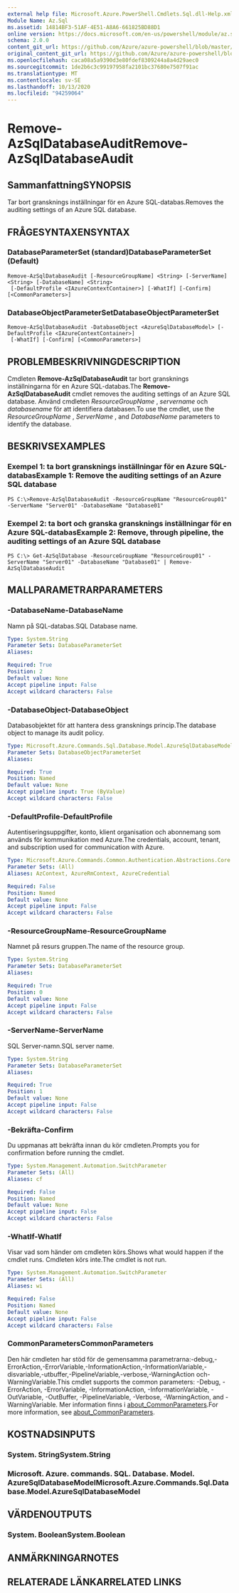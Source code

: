 ```yaml
---
external help file: Microsoft.Azure.PowerShell.Cmdlets.Sql.dll-Help.xml
Module Name: Az.Sql
ms.assetid: 14814BF3-51AF-4E51-A8A6-661825BD88D1
online version: https://docs.microsoft.com/en-us/powershell/module/az.sql/Remove-AzSqlDatabaseAudit
schema: 2.0.0
content_git_url: https://github.com/Azure/azure-powershell/blob/master/src/Sql/Sql/help/Remove-AzSqlDatabaseAudit.md
original_content_git_url: https://github.com/Azure/azure-powershell/blob/master/src/Sql/Sql/help/Remove-AzSqlDatabaseAudit.md
ms.openlocfilehash: caca08a5a9390d3e80fdef8309244a8a4d29aec0
ms.sourcegitcommit: 1de2b6c3c99197958fa2101bc37680e7507f91ac
ms.translationtype: MT
ms.contentlocale: sv-SE
ms.lasthandoff: 10/13/2020
ms.locfileid: "94259064"
---
```

# <span data-ttu-id="78cb2-101">Remove-AzSqlDatabaseAudit</span><span class="sxs-lookup"><span data-stu-id="78cb2-101">Remove-AzSqlDatabaseAudit</span></span>

## <span data-ttu-id="78cb2-102">Sammanfattning</span><span class="sxs-lookup"><span data-stu-id="78cb2-102">SYNOPSIS</span></span>
<span data-ttu-id="78cb2-103">Tar bort gransknings inställningar för en Azure SQL-databas.</span><span class="sxs-lookup"><span data-stu-id="78cb2-103">Removes the auditing settings of an Azure SQL database.</span></span>

## <span data-ttu-id="78cb2-104">FRÅGESYNTAXEN</span><span class="sxs-lookup"><span data-stu-id="78cb2-104">SYNTAX</span></span>

### <span data-ttu-id="78cb2-105">DatabaseParameterSet (standard)</span><span class="sxs-lookup"><span data-stu-id="78cb2-105">DatabaseParameterSet (Default)</span></span>
```
Remove-AzSqlDatabaseAudit [-ResourceGroupName] <String> [-ServerName] <String> [-DatabaseName] <String>
 [-DefaultProfile <IAzureContextContainer>] [-WhatIf] [-Confirm] [<CommonParameters>]
```

### <span data-ttu-id="78cb2-106">DatabaseObjectParameterSet</span><span class="sxs-lookup"><span data-stu-id="78cb2-106">DatabaseObjectParameterSet</span></span>
```
Remove-AzSqlDatabaseAudit -DatabaseObject <AzureSqlDatabaseModel> [-DefaultProfile <IAzureContextContainer>]
 [-WhatIf] [-Confirm] [<CommonParameters>]
```

## <span data-ttu-id="78cb2-107">PROBLEMBESKRIVNING</span><span class="sxs-lookup"><span data-stu-id="78cb2-107">DESCRIPTION</span></span>
<span data-ttu-id="78cb2-108">Cmdleten **Remove-AzSqlDatabaseAudit** tar bort gransknings inställningarna för en Azure SQL-databas.</span><span class="sxs-lookup"><span data-stu-id="78cb2-108">The **Remove-AzSqlDatabaseAudit** cmdlet removes the auditing settings of an Azure SQL database.</span></span>
<span data-ttu-id="78cb2-109">Använd cmdleten *ResourceGroupName* , *servername* och *databasename* för att identifiera databasen.</span><span class="sxs-lookup"><span data-stu-id="78cb2-109">To use the cmdlet, use the *ResourceGroupName* , *ServerName* , and *DatabaseName* parameters to identify the database.</span></span>

## <span data-ttu-id="78cb2-110">BESKRIVS</span><span class="sxs-lookup"><span data-stu-id="78cb2-110">EXAMPLES</span></span>

### <span data-ttu-id="78cb2-111">Exempel 1: ta bort gransknings inställningar för en Azure SQL-databas</span><span class="sxs-lookup"><span data-stu-id="78cb2-111">Example 1: Remove the auditing settings of an Azure SQL database</span></span>
```
PS C:\>Remove-AzSqlDatabaseAudit -ResourceGroupName "ResourceGroup01" -ServerName "Server01" -DatabaseName "Database01"
```

### <span data-ttu-id="78cb2-112">Exempel 2: ta bort och granska gransknings inställningar för en Azure SQL-databas</span><span class="sxs-lookup"><span data-stu-id="78cb2-112">Example 2: Remove, through pipeline, the auditing settings of an Azure SQL database</span></span>
```
PS C:\> Get-AzSqlDatabase -ResourceGroupName "ResourceGroup01" -ServerName "Server01" -DatabaseName "Database01" | Remove-AzSqlDatabaseAudit
```

## <span data-ttu-id="78cb2-113">MALLPARAMETRAR</span><span class="sxs-lookup"><span data-stu-id="78cb2-113">PARAMETERS</span></span>

### <span data-ttu-id="78cb2-114">-DatabaseName</span><span class="sxs-lookup"><span data-stu-id="78cb2-114">-DatabaseName</span></span>
<span data-ttu-id="78cb2-115">Namn på SQL-databas.</span><span class="sxs-lookup"><span data-stu-id="78cb2-115">SQL Database name.</span></span>

```yaml
Type: System.String
Parameter Sets: DatabaseParameterSet
Aliases:

Required: True
Position: 2
Default value: None
Accept pipeline input: False
Accept wildcard characters: False
```

### <span data-ttu-id="78cb2-116">-DatabaseObject</span><span class="sxs-lookup"><span data-stu-id="78cb2-116">-DatabaseObject</span></span>
<span data-ttu-id="78cb2-117">Databasobjektet för att hantera dess gransknings princip.</span><span class="sxs-lookup"><span data-stu-id="78cb2-117">The database object to manage its audit policy.</span></span>

```yaml
Type: Microsoft.Azure.Commands.Sql.Database.Model.AzureSqlDatabaseModel
Parameter Sets: DatabaseObjectParameterSet
Aliases:

Required: True
Position: Named
Default value: None
Accept pipeline input: True (ByValue)
Accept wildcard characters: False
```

### <span data-ttu-id="78cb2-118">-DefaultProfile</span><span class="sxs-lookup"><span data-stu-id="78cb2-118">-DefaultProfile</span></span>
<span data-ttu-id="78cb2-119">Autentiseringsuppgifter, konto, klient organisation och abonnemang som används för kommunikation med Azure.</span><span class="sxs-lookup"><span data-stu-id="78cb2-119">The credentials, account, tenant, and subscription used for communication with Azure.</span></span>

```yaml
Type: Microsoft.Azure.Commands.Common.Authentication.Abstractions.Core.IAzureContextContainer
Parameter Sets: (All)
Aliases: AzContext, AzureRmContext, AzureCredential

Required: False
Position: Named
Default value: None
Accept pipeline input: False
Accept wildcard characters: False
```

### <span data-ttu-id="78cb2-120">-ResourceGroupName</span><span class="sxs-lookup"><span data-stu-id="78cb2-120">-ResourceGroupName</span></span>
<span data-ttu-id="78cb2-121">Namnet på resurs gruppen.</span><span class="sxs-lookup"><span data-stu-id="78cb2-121">The name of the resource group.</span></span>

```yaml
Type: System.String
Parameter Sets: DatabaseParameterSet
Aliases:

Required: True
Position: 0
Default value: None
Accept pipeline input: False
Accept wildcard characters: False
```

### <span data-ttu-id="78cb2-122">-ServerName</span><span class="sxs-lookup"><span data-stu-id="78cb2-122">-ServerName</span></span>
<span data-ttu-id="78cb2-123">SQL Server-namn.</span><span class="sxs-lookup"><span data-stu-id="78cb2-123">SQL server name.</span></span>

```yaml
Type: System.String
Parameter Sets: DatabaseParameterSet
Aliases:

Required: True
Position: 1
Default value: None
Accept pipeline input: False
Accept wildcard characters: False
```

### <span data-ttu-id="78cb2-124">-Bekräfta</span><span class="sxs-lookup"><span data-stu-id="78cb2-124">-Confirm</span></span>
<span data-ttu-id="78cb2-125">Du uppmanas att bekräfta innan du kör cmdleten.</span><span class="sxs-lookup"><span data-stu-id="78cb2-125">Prompts you for confirmation before running the cmdlet.</span></span>

```yaml
Type: System.Management.Automation.SwitchParameter
Parameter Sets: (All)
Aliases: cf

Required: False
Position: Named
Default value: None
Accept pipeline input: False
Accept wildcard characters: False
```

### <span data-ttu-id="78cb2-126">-WhatIf</span><span class="sxs-lookup"><span data-stu-id="78cb2-126">-WhatIf</span></span>
<span data-ttu-id="78cb2-127">Visar vad som händer om cmdleten körs.</span><span class="sxs-lookup"><span data-stu-id="78cb2-127">Shows what would happen if the cmdlet runs.</span></span> <span data-ttu-id="78cb2-128">Cmdleten körs inte.</span><span class="sxs-lookup"><span data-stu-id="78cb2-128">The cmdlet is not run.</span></span>

```yaml
Type: System.Management.Automation.SwitchParameter
Parameter Sets: (All)
Aliases: wi

Required: False
Position: Named
Default value: None
Accept pipeline input: False
Accept wildcard characters: False
```

### <span data-ttu-id="78cb2-129">CommonParameters</span><span class="sxs-lookup"><span data-stu-id="78cb2-129">CommonParameters</span></span>
<span data-ttu-id="78cb2-130">Den här cmdleten har stöd för de gemensamma parametrarna:-debug,-ErrorAction,-ErrorVariable,-InformationAction,-InformationVariable,-disvariable,-utbuffer,-PipelineVariable,-verbose,-WarningAction och-WarningVariable.</span><span class="sxs-lookup"><span data-stu-id="78cb2-130">This cmdlet supports the common parameters: -Debug, -ErrorAction, -ErrorVariable, -InformationAction, -InformationVariable, -OutVariable, -OutBuffer, -PipelineVariable, -Verbose, -WarningAction, and -WarningVariable.</span></span> <span data-ttu-id="78cb2-131">Mer information finns i [about_CommonParameters](http://go.microsoft.com/fwlink/?LinkID=113216).</span><span class="sxs-lookup"><span data-stu-id="78cb2-131">For more information, see [about_CommonParameters](http://go.microsoft.com/fwlink/?LinkID=113216).</span></span>

## <span data-ttu-id="78cb2-132">KOSTNADS</span><span class="sxs-lookup"><span data-stu-id="78cb2-132">INPUTS</span></span>

### <span data-ttu-id="78cb2-133">System. String</span><span class="sxs-lookup"><span data-stu-id="78cb2-133">System.String</span></span>

### <span data-ttu-id="78cb2-134">Microsoft. Azure. commands. SQL. Database. Model. AzureSqlDatabaseModel</span><span class="sxs-lookup"><span data-stu-id="78cb2-134">Microsoft.Azure.Commands.Sql.Database.Model.AzureSqlDatabaseModel</span></span>

## <span data-ttu-id="78cb2-135">VÄRDEN</span><span class="sxs-lookup"><span data-stu-id="78cb2-135">OUTPUTS</span></span>

### <span data-ttu-id="78cb2-136">System. Boolean</span><span class="sxs-lookup"><span data-stu-id="78cb2-136">System.Boolean</span></span>

## <span data-ttu-id="78cb2-137">ANMÄRKNINGAR</span><span class="sxs-lookup"><span data-stu-id="78cb2-137">NOTES</span></span>

## <span data-ttu-id="78cb2-138">RELATERADE LÄNKAR</span><span class="sxs-lookup"><span data-stu-id="78cb2-138">RELATED LINKS</span></span>

